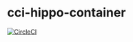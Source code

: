 # cci-hippo-container

[![CircleCI](https://dl.circleci.com/status-badge/img/gh/mfunaki/cci-hippo-container/tree/main.svg?style=svg)](https://dl.circleci.com/status-badge/redirect/gh/mfunaki/cci-hippo-container/tree/main)